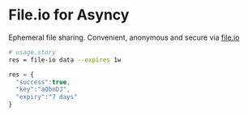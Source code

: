 # File.io for Asyncy

Ephemeral file sharing. Convenient, anonymous and secure via [file.io](https://file.io)

```sh
# usage.story
res = file-io data --expires 1w
```

```js
res = {
  "success":true,
  "key":"aQbnDJ",
  "expiry":"7 days"
}
```
